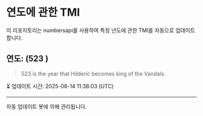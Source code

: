 
# 연도에 관한 TMI

이 리포지토리는 numbersapi를 사용하여 특정 년도에 관한 TMI를 자동으로 업데이트합니다.

## 연도: (523 )
> 523 is the year that Hilderic becomes king of the Vandals.

⏳ 업데이트 시간: 2025-08-14 11:38:03 (UTC)

---
자동 업데이트 봇에 의해 관리됩니다.
